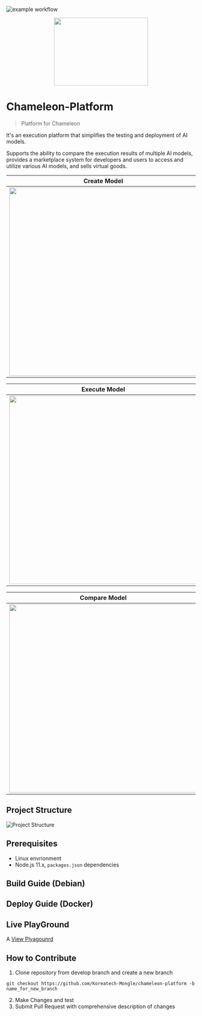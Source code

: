 ![example workflow](https://github.com/Koreatech-Mongle/chameleon-platform/actions/workflows/update-dev-server.yml/badge.svg?branch=develop)

<p align="center"><img src="https://github.com/Koreatech-Mongle/chameleon-platform/assets/115688628/d244b22e-b971-4400-b2dc-a3a7a90a0d75" height="180px" width="250px"></p>

# Chameleon-Platform
> Platform for Chameleon

It's an execution platform that simplifies the testing and deployment of AI models. 

Supports the ability to compare the execution results of multiple AI models, provides a marketplace system for developers and users to access and utilize various AI models, and sells virtual goods.

|Create Model|
|---|
|<img src="https://github.com/Koreatech-Mongle/chameleon-platform/assets/115688628/a46abb7e-053c-4297-a9f3-940e185cecd0" height="500px">|

|Execute Model|
|---|
|<img src="https://github.com/Koreatech-Mongle/chameleon-platform/assets/115688628/e20a2004-0f04-4dcb-a557-40ff1261f021" height="500px">|

|Compare Model|
|---|
|<img src="https://github.com/Koreatech-Mongle/chameleon-platform/assets/115688628/b32fbe84-1ba2-4029-8ae3-f9fd4686196f" height="500px">|

## Project Structure

![Project Structure](https://github.com/Koreatech-Mongle/chameleon-platform/assets/115688628/2dcb945e-c3e6-478c-b7c0-f1481da1baa9)


## Prerequisites
* Linux envrionment
* Node.js 11.x, `packages.json` dependencies
## Build Guide (Debian)
## Deploy Guide (Docker)
## Live PlayGround

A [View Plyagounrd](https://dev-client.chameleon.best/)

## How to Contribute
1. Clone repository from develop branch and create a new branch

``` 
git checkout https://github.com/Koreatech-Mongle/chameleon-platform -b name_for_new_branch
```

2. Make Changes and test
3. Submit Pull Request with comprehensive description of changes
